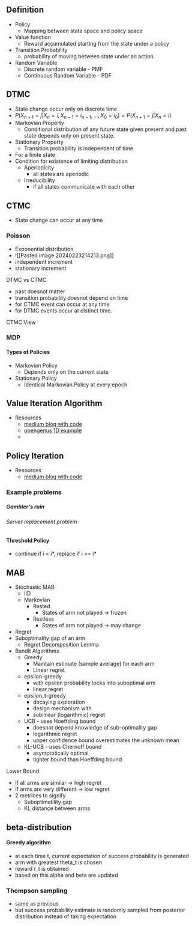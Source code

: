 ## Definition
- Policy
	- Mapping between state space and policy space
- Value function
	- Reward accumulated starting from the state under a policy
- Transition Probability
	- probability of moving between state under an action.
- Random Variable
	- Discrete random variable - PMF
	- Continuous Random Variable - PDF

## DTMC
- State change occur only on discrete time
- $P(X_{n+1}=j|X_n=i,X_{n-1}=i_{n-1},...,X_0=i_0)=P(X_{n+1}=j|X_n=i)$
- Markovian Property
	- Conditional distribution of any future state given present and past state depends only on present state.
- Stationary Property
	- Transition probability is independent of time
- For a finite state 
- Condition for existence of limiting distribution
	- Aperiodicity
		- all states are aperiodic
	- Irreducibility
		- if all states communicate with each other
## CTMC
- State change can occur at any time
### Poisson 
- Exponential distribution
- ![[Pasted image 20240223214213.png]]
- independent increment
- stationary increment

DTMC vs CTMC
- past doesnot matter
- transition probability doesnot depend on time
- for CTMC event can occur at any time
- for DTMC events occur at distinct time.

CTMC View

### MDP
#### Types of Policies
- Markovian Policy
	- Depends only on the current state
- Stationary Policy
	- Identical Markovian Policy at every epoch


## Value Iteration Algorithm
- Resources
	- [medium blog with code](https://medium.com/@**ngao7**/markov-decision-process-value-iteration-2d161d50a6ff#807e)
	- [opengenus 1D example](https://iq.opengenus.org/value-iteration-algorithm/)
	- 

## Policy Iteration 
- Resources
	- [medium blog with code](https://medium.com/@ngao7/markov-decision-process-policy-iteration-42d35ee87c82)

### Example problems
##### Gambler's ruin
###### Server replacement problem

#### Threshold Policy
- continue if i < i*, replace if i >= i*


## MAB
- Stochastic MAB
	-  IID
	- Markovian
		- Rested
			- States of arm not played -> frozen
		- Restless
			- States of arm not played -> may change
- Regret
- Suboptimality gap of an arm
	- Regret Decomposition Lemma
- Bandit Algorithms
	- Greedy
		- Maintain estimate (sample average) for each arm
		- Linear regret
	- epsilon-greedy
		- with epsilon probability locks into suboptimal arm
		- linear regret
	- epsilon_t-greedy
		- decaying exploration
		- design mechanism with 
		- sublinear (logarithmic) regret
	- UCB - uses Hoeffding bound
		- doesnot depend knowledge of sub-optimality gap
		- logarithmic regret
		- upper confidence bound overestimates the unknown mean
	- KL-UCB - uses Chernoff bound
		- asymptotically optimal
		- tighter bound than Hoeffding bound

Lower Bound
- If all arms are similar -> high regret
- If arms are very different -> low regret
- 2 metrices to signify
	- Suboptimatility gap 
	- KL distance between arms

## beta-distribution
#### Greedy algorithm
- at each time t, current expectation of success probability is generated
- arm with greatest theta_t is chosen
- reward r_t is obtained 
- based on this alpha and beta are updated

### Thompson sampling
- same as previous
- but success probability estimate is randomly sampled from posterior distribution instead of taking expectation

